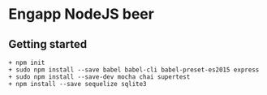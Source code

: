 # Engapp NodeJS beer

## Getting started
```
+ npm init
+ sudo npm install --save babel babel-cli babel-preset-es2015 express   
+ sudo npm install --save-dev mocha chai supertest
+ npm install --save sequelize sqlite3
```

